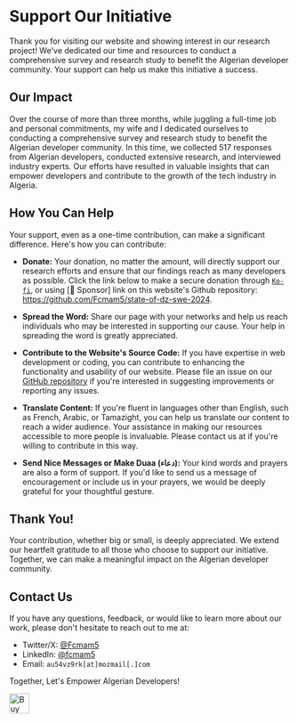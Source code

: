 # Support Our Initiative

Thank you for visiting our website and showing interest in our research project! We've dedicated our time and resources to conduct a comprehensive survey and research study to benefit the Algerian developer community. Your support can help us make this initiative a success.

## Our Impact

Over the course of more than three months, while juggling a full-time job and personal commitments, my wife and I dedicated ourselves to conducting a comprehensive survey and research study to benefit the Algerian developer community. In this time, we collected 517 responses from Algerian developers, conducted extensive research, and interviewed industry experts. Our efforts have resulted in valuable insights that can empower developers and contribute to the growth of the tech industry in Algeria.

## How You Can Help

Your support, even as a one-time contribution, can make a significant difference. Here's how you can contribute:

- **Donate:** Your donation, no matter the amount, will directly support our research efforts and ensure that our findings reach as many developers as possible. Click the link below to make a secure donation through [`Ko-fi`](https://ko-fi.com/fcmam5), or using [🩷 Sponsor] link on this website's Github repository: https://github.com/Fcmam5/state-of-dz-swe-2024.

- **Spread the Word:** Share our page with your networks and help us reach individuals who may be interested in supporting our cause. Your help in spreading the word is greatly appreciated.

- **Contribute to the Website's Source Code:** If you have expertise in web development or coding, you can contribute to enhancing the functionality and usability of our website. Please file an issue on our [GitHub repository](https://github.com/Fcmam5/state-of-dz-swe-2024) if you're interested in suggesting improvements or reporting any issues.


- **Translate Content:** If you're fluent in languages other than English, such as French, Arabic, or Tamazight, you can help us translate our content to reach a wider audience. Your assistance in making our resources accessible to more people is invaluable. Please contact us at if you're willing to contribute in this way.

- **Send Nice Messages or Make Duaa (دعاء):** Your kind words and prayers are also a form of support. If you'd like to send us a message of encouragement or include us in your prayers, we would be deeply grateful for your thoughtful gesture.

## Thank You!

Your contribution, whether big or small, is deeply appreciated. We extend our heartfelt gratitude to all those who choose to support our initiative. Together, we can make a meaningful impact on the Algerian developer community.

## Contact Us

If you have any questions, feedback, or would like to learn more about our work, please don't hesitate to reach out to me at:

- Twitter/X: [@Fcmam5](https://twitter.com/Fcmam5)
- LinkedIn: [@fcmam5](https://www.linkedin.com/in/fcmam5/)
- Email: `au54vz9rk[at]mozmail[.]com`

Together, Let's Empower Algerian Developers!

<a href='https://ko-fi.com/D1D6V2Q0D' target='_blank'><img height='36'  src='https://storage.ko-fi.com/cdn/kofi4.png?v=3' alt='Buy Me a Coffee at ko-fi.com' /></a>

